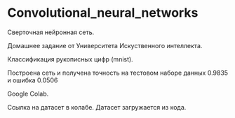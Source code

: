 # Convolutional_neural_networks

Сверточная нейронная сеть.

Домашнее задание от Университета Искуственного интеллекта.

Классификация рукописных цифр (mnist).

Построена сеть и получена точность на тестовом наборе данных 0.9835 и ошибка 0.0506

Google Colab. 

Ссылка на датасет в колабе. Датасет загружается из кода.
